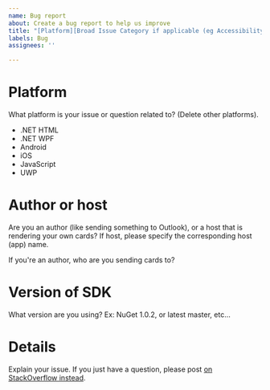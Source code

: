 ```yaml
---
name: Bug report
about: Create a bug report to help us improve
title: "[Platform][Broad Issue Category if applicable (eg Accessibility)] [Bug Title]"
labels: Bug
assignees: ''

---
```


# Platform

What platform is your issue or question related to? (Delete other platforms).

* .NET HTML
* .NET WPF
* Android
* iOS
* JavaScript
* UWP

# Author or host

Are you an author (like sending something to Outlook), or a host that is rendering your own cards? If host, please specify the corresponding host (app) name.

If you're an author, who are you sending cards to?

# Version of SDK

What version are you using? Ex: NuGet 1.0.2, or latest master, etc...

# Details

Explain your issue. If you just have a question, please post [on StackOverflow instead](https://stackoverflow.com/questions/tagged/adaptive-cards).
